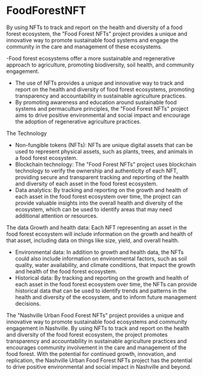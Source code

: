 # FoodForestNFT
By using NFTs to track and report on the health and diversity of a food forest ecosystem, the "Food Forest NFTs" project provides a unique and innovative way to promote sustainable food systems and engage the community in the care and management of these ecosystems.

-Food forest ecosystems offer a more sustainable and regenerative approach to agriculture, promoting biodiversity, soil health, and community engagement.
- The use of NFTs provides a unique and innovative way to track and report on the health and diversity of food forest ecosystems, promoting transparency and accountability in sustainable agriculture practices.
- By promoting awareness and education around sustainable food systems and permaculture principles, the "Food Forest NFTs" project aims to drive positive environmental and social impact and encourage the adoption of regenerative agriculture practices.

The Technology
- Non-fungible tokens (NFTs): NFTs are unique digital assets that can be used to represent physical assets, such as plants, trees, and animals in a food forest ecosystem.
- Blockchain technology: The "Food Forest NFTs" project uses blockchain technology to verify the ownership and authenticity of each NFT, providing secure and transparent tracking and reporting of the health and diversity of each asset in the food forest ecosystem.
- Data analytics: By tracking and reporting on the growth and health of each asset in the food forest ecosystem over time, the project can provide valuable insights into the overall health and diversity of the ecosystem, which can be used to identify areas that may need additional attention or resources.

The data
 Growth and health data: Each NFT representing an asset in the food forest ecosystem will include information on the growth and health of that asset, including data on things like size, yield, and overall health.
- Environmental data: In addition to growth and health data, the NFTs could also include information on environmental factors, such as soil quality, water availability, and climate conditions, that impact the growth and health of the food forest ecosystem.
- Historical data: By tracking and reporting on the growth and health of each asset in the food forest ecosystem over time, the NFTs can provide historical data that can be used to identify trends and patterns in the health and diversity of the ecosystem, and to inform future management decisions.

The "Nashville Urban Food Forest NFTs" project provides a unique and innovative way to promote sustainable food ecosystems and community engagement in Nashville. By using NFTs to track and report on the health and diversity of the food forest ecosystem, the project promotes transparency and accountability in sustainable agriculture practices and encourages community involvement in the care and management of the food forest. With the potential for continued growth, innovation, and replication, the Nashville Urban Food Forest NFTs project has the potential to drive positive environmental and social impact in Nashville and beyond.
